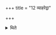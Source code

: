 +++
title = "12 व्याहरेद्वा"

+++

<details><summary>थिते</summary>

12. Or he may speak.
</details>
